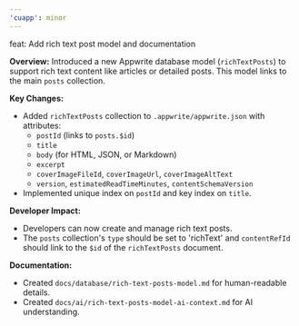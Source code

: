 ```yaml
---
'cuapp': minor
---
```


feat: Add rich text post model and documentation

**Overview:**
Introduced a new Appwrite database model (`richTextPosts`) to support rich text content like articles or detailed posts. This model links to the main `posts` collection.

**Key Changes:**

- Added `richTextPosts` collection to `.appwrite/appwrite.json` with attributes:
    - `postId` (links to `posts.$id`)
    - `title`
    - `body` (for HTML, JSON, or Markdown)
    - `excerpt`
    - `coverImageFileId`, `coverImageUrl`, `coverImageAltText`
    - `version`, `estimatedReadTimeMinutes`, `contentSchemaVersion`
- Implemented unique index on `postId` and key index on `title`.

**Developer Impact:**

- Developers can now create and manage rich text posts.
- The `posts` collection's `type` should be set to 'richText' and `contentRefId` should link to the `$id` of the `richTextPosts` document.

**Documentation:**

- Created `docs/database/rich-text-posts-model.md` for human-readable details.
- Created `docs/ai/rich-text-posts-model-ai-context.md` for AI understanding.
